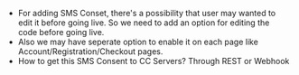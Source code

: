 - For adding SMS Conset, there's a possibility that user may wanted to edit it before going live. So we need to add an option for editing the code before going live.
- Also we may have seperate option to enable it on each page like Account/Registration/Checkout pages.
- How to get this SMS Consent to CC Servers? Through REST or Webhook